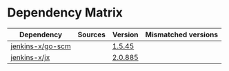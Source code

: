 # Dependency Matrix

Dependency | Sources | Version | Mismatched versions
---------- | ------- | ------- | -------------------
[jenkins-x/go-scm](https://github.com/jenkins-x/go-scm) |  | [1.5.45]() | 
[jenkins-x/jx](https://github.com/jenkins-x/jx) |  | [2.0.885](https://github.com/jenkins-x/jx/releases/tag/v2.0.885) | 
